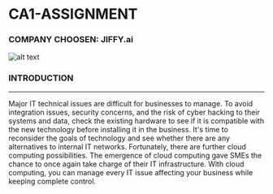 # CA1-ASSIGNMENT 

### COMPANY CHOOSEN: JIFFY.ai 

![alt text]( https://encrypted-tbn0.gstatic.com/images?q=tbn:ANd9GcSFZvbWJ7kWjlKto5d2FqPg1n9jNgzoNjeYoKw0pZuX-n0DwuOWx0ODR4LZfnK6ihDz7rQ&usqp=CAU.png)

### **INTRODUCTION**
________________
Major IT technical issues are difficult for businesses to manage. To avoid integration issues, security concerns, and the risk of cyber hacking to their systems and data, check the existing hardware to see if it is compatible with the new technology before installing it in the business. It's time to reconsider the goals of technology and see whether there are any alternatives to internal IT networks. Fortunately, there are further cloud computing possibilities. The emergence of cloud computing gave SMEs the chance to once again take charge of their IT infrastructure. With cloud computing, you can manage every IT issue affecting your business while keeping complete control.


